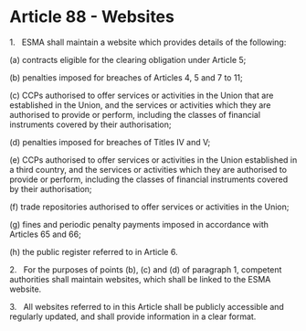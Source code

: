 # Article 88 - Websites


1.   ESMA shall maintain a website which provides details of the following:

(a) contracts eligible for the clearing obligation under Article 5;

(b) penalties imposed for breaches of Articles 4, 5 and 7 to 11;

(c) CCPs authorised to offer services or activities in the Union that are established in the Union, and the services or activities which they are authorised to provide or perform, including the classes of financial instruments covered by their authorisation;

(d) penalties imposed for breaches of Titles IV and V;

(e) CCPs authorised to offer services or activities in the Union established in a third country, and the services or activities which they are authorised to provide or perform, including the classes of financial instruments covered by their authorisation;

(f) trade repositories authorised to offer services or activities in the Union;

(g) fines and periodic penalty payments imposed in accordance with Articles 65 and 66;

(h) the public register referred to in Article 6.

2.   For the purposes of points (b), (c) and (d) of paragraph 1, competent authorities shall maintain websites, which shall be linked to the ESMA website.

3.   All websites referred to in this Article shall be publicly accessible and regularly updated, and shall provide information in a clear format.
